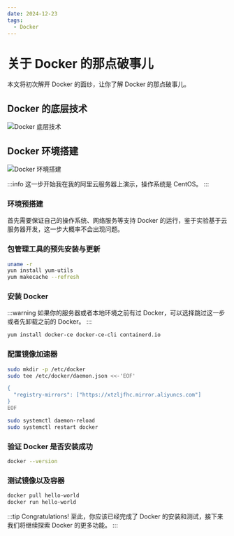 ```yaml
---
date: 2024-12-23
tags:
  - Docker
---
```


# 关于 Docker 的那点破事儿

本文将初次解开 Docker 的面纱，让你了解 Docker 的那点破事儿。

## Docker 的底层技术

![Docker 底层技术](https://docs.docker.com/get-started/images/docker-architecture.webp)

## Docker 环境搭建

![Docker 环境搭建](https://blog-1328542955.cos.ap-shanghai.myqcloud.com/docker-env-setup.excalidraw.png)

:::info
这一步开始我在我的阿里云服务器上演示，操作系统是 CentOS。
:::

### 环境预搭建

首先需要保证自己的操作系统、网络服务等支持 Docker 的运行，鉴于实验基于云服务器开发，这一步大概率不会出现问题。

### 包管理工具的预先安装与更新

```Bash
uname -r
yun install yum-utils
yum makecache --refresh
```

### 安装 Docker

:::warning
如果你的服务器或者本地环境之前有过 Docker，可以选择跳过这一步或者先卸载之前的 Docker。
:::

```Bash :no-line-numbers
yum install docker-ce docker-ce-cli containerd.io
```

### 配置镜像加速器

```Bash
sudo mkdir -p /etc/docker
sudo tee /etc/docker/daemon.json <<-'EOF'

{
  "registry-mirrors": ["https://xtzljfhc.mirror.aliyuncs.com"]
}
EOF

sudo systemctl daemon-reload
sudo systemctl restart docker
```

### 验证 Docker 是否安装成功

```Bash :no-line-numbers
docker --version
```

### 测试镜像以及容器

```Bash
docker pull hello-world
docker run hello-world
```

:::tip Congratulations!
至此，你应该已经完成了 Docker 的安装和测试，接下来我们将继续探索 Docker 的更多功能。
:::
